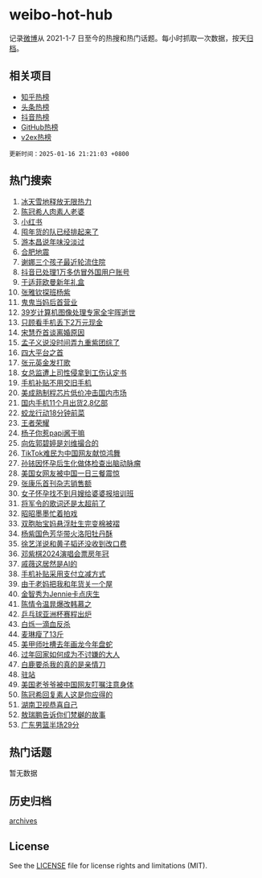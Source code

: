 # weibo-hot-hub

记录[微博](https://www.weibo.com)从 2021-1-7 日至今的热搜和热门话题。每小时抓取一次数据，按天[归档](archives)。

## 相关项目

- [知乎热榜](https://github.com/lonnyzhang423/zhihu-hot-hub)
- [头条热榜](https://github.com/lonnyzhang423/toutiao-hot-hub)
- [抖音热榜](https://github.com/lonnyzhang423/douyin-hot-hub)
- [GitHub热榜](https://github.com/lonnyzhang423/github-hot-hub)
- [v2ex热榜](https://github.com/lonnyzhang423/v2ex-hot-hub)


`更新时间：2025-01-16 21:21:03 +0800`

## 热门搜索

1. [冰天雪地释放无限热力](https://m.weibo.cn/search?containerid=100103type%3D1%26t%3D10%26q%3D%23%E5%86%B0%E5%A4%A9%E9%9B%AA%E5%9C%B0%E9%87%8A%E6%94%BE%E6%97%A0%E9%99%90%E7%83%AD%E5%8A%9B%23&stream_entry_id=51&isnewpage=1&extparam=seat%3D1%26stream_entry_id%3D51%26q%3D%2523%25E5%2586%25B0%25E5%25A4%25A9%25E9%259B%25AA%25E5%259C%25B0%25E9%2587%258A%25E6%2594%25BE%25E6%2597%25A0%25E9%2599%2590%25E7%2583%25AD%25E5%258A%259B%2523%26pos%3D0%26cate%3D10103%26dgr%3D0%26c_type%3D51%26filter_type%3Drealtimehot%26display_time%3D1737033661%26pre_seqid%3D173703366167891192935157)
1. [陈冠希人肉素人老婆](https://m.weibo.cn/search?containerid=100103type%3D1%26t%3D10%26q%3D%23%E9%99%88%E5%86%A0%E5%B8%8C%E4%BA%BA%E8%82%89%E7%B4%A0%E4%BA%BA%E8%80%81%E5%A9%86%23&stream_entry_id=31&isnewpage=1&extparam=seat%3D1%26stream_entry_id%3D31%26q%3D%2523%25E9%2599%2588%25E5%2586%25A0%25E5%25B8%258C%25E4%25BA%25BA%25E8%2582%2589%25E7%25B4%25A0%25E4%25BA%25BA%25E8%2580%2581%25E5%25A9%2586%2523%26dgr%3D0%26filter_type%3Drealtimehot%26realpos%3D1%26c_type%3D31%26pos%3D0%26cate%3D5001%26band_rank%3D1%26flag%3D1%26lcate%3D5001%26display_time%3D1737033661%26pre_seqid%3D173703366167891192935157)
1. [小红书](https://m.weibo.cn/search?containerid=100103type%3D1%26t%3D10%26q%3D%E5%B0%8F%E7%BA%A2%E4%B9%A6&stream_entry_id=31&isnewpage=1&extparam=seat%3D1%26stream_entry_id%3D31%26q%3D%25E5%25B0%258F%25E7%25BA%25A2%25E4%25B9%25A6%26dgr%3D0%26filter_type%3Drealtimehot%26realpos%3D2%26c_type%3D31%26pos%3D1%26cate%3D5001%26band_rank%3D2%26flag%3D1%26lcate%3D5001%26display_time%3D1737033661%26pre_seqid%3D173703366167891192935157)
1. [囤年货的队已经排起来了](https://m.weibo.cn/search?containerid=100103type%3D1%26t%3D10%26q%3D%23%E5%9B%A4%E5%B9%B4%E8%B4%A7%E7%9A%84%E9%98%9F%E5%B7%B2%E7%BB%8F%E6%8E%92%E8%B5%B7%E6%9D%A5%E4%BA%86%23&stream_entry_id=31&isnewpage=1&extparam=seat%3D1%26stream_entry_id%3D31%26q%3D%2523%25E5%259B%25A4%25E5%25B9%25B4%25E8%25B4%25A7%25E7%259A%2584%25E9%2598%259F%25E5%25B7%25B2%25E7%25BB%258F%25E6%258E%2592%25E8%25B5%25B7%25E6%259D%25A5%25E4%25BA%2586%2523%26dgr%3D0%26filter_type%3Drealtimehot%26realpos%3D3%26c_type%3D31%26pos%3D2%26cate%3D5001%26band_rank%3D3%26flag%3D0%26lcate%3D5001%26display_time%3D1737033661%26pre_seqid%3D173703366167891192935157)
1. [游本昌说年味没淡过](https://m.weibo.cn/search?containerid=100103type%3D1%26t%3D10%26q%3D%23%E6%B8%B8%E6%9C%AC%E6%98%8C%E8%AF%B4%E5%B9%B4%E5%91%B3%E6%B2%A1%E6%B7%A1%E8%BF%87%23&stream_entry_id=31&isnewpage=1&extparam=seat%3D1%26stream_entry_id%3D31%26q%3D%2523%25E6%25B8%25B8%25E6%259C%25AC%25E6%2598%258C%25E8%25AF%25B4%25E5%25B9%25B4%25E5%2591%25B3%25E6%25B2%25A1%25E6%25B7%25A1%25E8%25BF%2587%2523%26dgr%3D0%26adid%3D272759%26filter_type%3Drealtimehot%26c_type%3D31%26is_ad_pos%3D1%26pos%3D3%26cate%3D5001%26band_rank%3D4%26lcate%3D5001%26topic_ad%3D1%26display_time%3D1737033661%26pre_seqid%3D173703366167891192935157)
1. [合肥地震](https://m.weibo.cn/search?containerid=100103type%3D1%26t%3D10%26q%3D%E5%90%88%E8%82%A5%E5%9C%B0%E9%9C%87&stream_entry_id=31&isnewpage=1&extparam=seat%3D1%26stream_entry_id%3D31%26q%3D%25E5%2590%2588%25E8%2582%25A5%25E5%259C%25B0%25E9%259C%2587%26dgr%3D0%26filter_type%3Drealtimehot%26realpos%3D4%26c_type%3D31%26pos%3D4%26cate%3D5001%26band_rank%3D4%26flag%3D2%26lcate%3D5001%26display_time%3D1737033661%26pre_seqid%3D173703366167891192935157)
1. [谢娜三个孩子最近轮流住院](https://m.weibo.cn/search?containerid=100103type%3D1%26t%3D10%26q%3D%23%E8%B0%A2%E5%A8%9C%E4%B8%89%E4%B8%AA%E5%AD%A9%E5%AD%90%E6%9C%80%E8%BF%91%E8%BD%AE%E6%B5%81%E4%BD%8F%E9%99%A2%23&stream_entry_id=31&isnewpage=1&extparam=seat%3D1%26stream_entry_id%3D31%26q%3D%2523%25E8%25B0%25A2%25E5%25A8%259C%25E4%25B8%2589%25E4%25B8%25AA%25E5%25AD%25A9%25E5%25AD%2590%25E6%259C%2580%25E8%25BF%2591%25E8%25BD%25AE%25E6%25B5%2581%25E4%25BD%258F%25E9%2599%25A2%2523%26dgr%3D0%26filter_type%3Drealtimehot%26realpos%3D5%26c_type%3D31%26pos%3D5%26cate%3D5001%26band_rank%3D5%26flag%3D2%26lcate%3D5001%26display_time%3D1737033661%26pre_seqid%3D173703366167891192935157)
1. [抖音已处理1万多仿冒外国用户账号](https://m.weibo.cn/search?containerid=100103type%3D1%26t%3D10%26q%3D%23%E6%8A%96%E9%9F%B3%E5%B7%B2%E5%A4%84%E7%90%861%E4%B8%87%E5%A4%9A%E4%BB%BF%E5%86%92%E5%A4%96%E5%9B%BD%E7%94%A8%E6%88%B7%E8%B4%A6%E5%8F%B7%23&stream_entry_id=31&isnewpage=1&extparam=seat%3D1%26stream_entry_id%3D31%26q%3D%2523%25E6%258A%2596%25E9%259F%25B3%25E5%25B7%25B2%25E5%25A4%2584%25E7%2590%25861%25E4%25B8%2587%25E5%25A4%259A%25E4%25BB%25BF%25E5%2586%2592%25E5%25A4%2596%25E5%259B%25BD%25E7%2594%25A8%25E6%2588%25B7%25E8%25B4%25A6%25E5%258F%25B7%2523%26dgr%3D0%26filter_type%3Drealtimehot%26realpos%3D6%26c_type%3D31%26pos%3D6%26cate%3D5001%26band_rank%3D6%26flag%3D2%26lcate%3D5001%26display_time%3D1737033661%26pre_seqid%3D173703366167891192935157)
1. [于适菲欧曼新年礼盒](https://m.weibo.cn/search?containerid=100103type%3D1%26t%3D10%26q%3D%23%E4%BA%8E%E9%80%82%E8%8F%B2%E6%AC%A7%E6%9B%BC%E6%96%B0%E5%B9%B4%E7%A4%BC%E7%9B%92%23&stream_entry_id=31&isnewpage=1&extparam=seat%3D1%26stream_entry_id%3D31%26q%3D%2523%25E4%25BA%258E%25E9%2580%2582%25E8%258F%25B2%25E6%25AC%25A7%25E6%259B%25BC%25E6%2596%25B0%25E5%25B9%25B4%25E7%25A4%25BC%25E7%259B%2592%2523%26dgr%3D0%26adid%3D272817%26filter_type%3Drealtimehot%26c_type%3D31%26is_ad_pos%3D1%26pos%3D7%26cate%3D5001%26band_rank%3D7%26lcate%3D5001%26topic_ad%3D1%26display_time%3D1737033661%26pre_seqid%3D173703366167891192935157)
1. [张雅钦探班杨紫](https://m.weibo.cn/search?containerid=100103type%3D1%26t%3D10%26q%3D%23%E5%BC%A0%E9%9B%85%E9%92%A6%E6%8E%A2%E7%8F%AD%E6%9D%A8%E7%B4%AB%23&stream_entry_id=31&isnewpage=1&extparam=seat%3D1%26stream_entry_id%3D31%26q%3D%2523%25E5%25BC%25A0%25E9%259B%2585%25E9%2592%25A6%25E6%258E%25A2%25E7%258F%25AD%25E6%259D%25A8%25E7%25B4%25AB%2523%26dgr%3D0%26filter_type%3Drealtimehot%26realpos%3D7%26c_type%3D31%26pos%3D8%26cate%3D5001%26band_rank%3D7%26flag%3D1%26lcate%3D5001%26display_time%3D1737033661%26pre_seqid%3D173703366167891192935157)
1. [鬼鬼当妈后首营业](https://m.weibo.cn/search?containerid=100103type%3D1%26t%3D10%26q%3D%23%E9%AC%BC%E9%AC%BC%E5%BD%93%E5%A6%88%E5%90%8E%E9%A6%96%E8%90%A5%E4%B8%9A%23&stream_entry_id=31&isnewpage=1&extparam=seat%3D1%26stream_entry_id%3D31%26q%3D%2523%25E9%25AC%25BC%25E9%25AC%25BC%25E5%25BD%2593%25E5%25A6%2588%25E5%2590%258E%25E9%25A6%2596%25E8%2590%25A5%25E4%25B8%259A%2523%26dgr%3D0%26filter_type%3Drealtimehot%26realpos%3D8%26c_type%3D31%26pos%3D9%26cate%3D5001%26band_rank%3D8%26flag%3D1%26lcate%3D5001%26display_time%3D1737033661%26pre_seqid%3D173703366167891192935157)
1. [39岁计算机图像处理专家全宇晖逝世](https://m.weibo.cn/search?containerid=100103type%3D1%26t%3D10%26q%3D%2339%E5%B2%81%E8%AE%A1%E7%AE%97%E6%9C%BA%E5%9B%BE%E5%83%8F%E5%A4%84%E7%90%86%E4%B8%93%E5%AE%B6%E5%85%A8%E5%AE%87%E6%99%96%E9%80%9D%E4%B8%96%23&stream_entry_id=31&isnewpage=1&extparam=seat%3D1%26stream_entry_id%3D31%26q%3D%252339%25E5%25B2%2581%25E8%25AE%25A1%25E7%25AE%2597%25E6%259C%25BA%25E5%259B%25BE%25E5%2583%258F%25E5%25A4%2584%25E7%2590%2586%25E4%25B8%2593%25E5%25AE%25B6%25E5%2585%25A8%25E5%25AE%2587%25E6%2599%2596%25E9%2580%259D%25E4%25B8%2596%2523%26dgr%3D0%26filter_type%3Drealtimehot%26realpos%3D9%26c_type%3D31%26pos%3D10%26cate%3D5001%26band_rank%3D9%26flag%3D0%26lcate%3D5001%26display_time%3D1737033661%26pre_seqid%3D173703366167891192935157)
1. [只顾看手机丢下2万元现金](https://m.weibo.cn/search?containerid=100103type%3D1%26t%3D10%26q%3D%23%E5%8F%AA%E9%A1%BE%E7%9C%8B%E6%89%8B%E6%9C%BA%E4%B8%A2%E4%B8%8B2%E4%B8%87%E5%85%83%E7%8E%B0%E9%87%91%23&stream_entry_id=31&isnewpage=1&extparam=seat%3D1%26stream_entry_id%3D31%26q%3D%2523%25E5%258F%25AA%25E9%25A1%25BE%25E7%259C%258B%25E6%2589%258B%25E6%259C%25BA%25E4%25B8%25A2%25E4%25B8%258B2%25E4%25B8%2587%25E5%2585%2583%25E7%258E%25B0%25E9%2587%2591%2523%26dgr%3D0%26filter_type%3Drealtimehot%26realpos%3D10%26c_type%3D31%26pos%3D11%26cate%3D5001%26band_rank%3D10%26flag%3D1%26lcate%3D5001%26display_time%3D1737033661%26pre_seqid%3D173703366167891192935157)
1. [宋慧乔首谈离婚原因](https://m.weibo.cn/search?containerid=100103type%3D1%26t%3D10%26q%3D%23%E5%AE%8B%E6%85%A7%E4%B9%94%E9%A6%96%E8%B0%88%E7%A6%BB%E5%A9%9A%E5%8E%9F%E5%9B%A0%23&stream_entry_id=31&isnewpage=1&extparam=seat%3D1%26stream_entry_id%3D31%26q%3D%2523%25E5%25AE%258B%25E6%2585%25A7%25E4%25B9%2594%25E9%25A6%2596%25E8%25B0%2588%25E7%25A6%25BB%25E5%25A9%259A%25E5%258E%259F%25E5%259B%25A0%2523%26dgr%3D0%26filter_type%3Drealtimehot%26realpos%3D11%26c_type%3D31%26pos%3D12%26cate%3D5001%26band_rank%3D11%26flag%3D1%26lcate%3D5001%26display_time%3D1737033661%26pre_seqid%3D173703366167891192935157)
1. [孟子义说没时间弄九重紫团综了](https://m.weibo.cn/search?containerid=100103type%3D1%26t%3D10%26q%3D%23%E5%AD%9F%E5%AD%90%E4%B9%89%E8%AF%B4%E6%B2%A1%E6%97%B6%E9%97%B4%E5%BC%84%E4%B9%9D%E9%87%8D%E7%B4%AB%E5%9B%A2%E7%BB%BC%E4%BA%86%23&stream_entry_id=31&isnewpage=1&extparam=seat%3D1%26stream_entry_id%3D31%26q%3D%2523%25E5%25AD%259F%25E5%25AD%2590%25E4%25B9%2589%25E8%25AF%25B4%25E6%25B2%25A1%25E6%2597%25B6%25E9%2597%25B4%25E5%25BC%2584%25E4%25B9%259D%25E9%2587%258D%25E7%25B4%25AB%25E5%259B%25A2%25E7%25BB%25BC%25E4%25BA%2586%2523%26dgr%3D0%26filter_type%3Drealtimehot%26realpos%3D12%26c_type%3D31%26pos%3D13%26cate%3D5001%26band_rank%3D12%26flag%3D2%26lcate%3D5001%26display_time%3D1737033661%26pre_seqid%3D173703366167891192935157)
1. [四大平台之首](https://m.weibo.cn/search?containerid=100103type%3D1%26t%3D10%26q%3D%23%E5%9B%9B%E5%A4%A7%E5%B9%B3%E5%8F%B0%E4%B9%8B%E9%A6%96%23&stream_entry_id=31&isnewpage=1&extparam=seat%3D1%26stream_entry_id%3D31%26q%3D%2523%25E5%259B%259B%25E5%25A4%25A7%25E5%25B9%25B3%25E5%258F%25B0%25E4%25B9%258B%25E9%25A6%2596%2523%26dgr%3D0%26filter_type%3Drealtimehot%26realpos%3D13%26c_type%3D31%26pos%3D14%26cate%3D5001%26band_rank%3D13%26flag%3D1%26lcate%3D5001%26display_time%3D1737033661%26pre_seqid%3D173703366167891192935157)
1. [张元英金发打歌](https://m.weibo.cn/search?containerid=100103type%3D1%26t%3D10%26q%3D%23%E5%BC%A0%E5%85%83%E8%8B%B1%E9%87%91%E5%8F%91%E6%89%93%E6%AD%8C%23&stream_entry_id=31&isnewpage=1&extparam=seat%3D1%26stream_entry_id%3D31%26q%3D%2523%25E5%25BC%25A0%25E5%2585%2583%25E8%258B%25B1%25E9%2587%2591%25E5%258F%2591%25E6%2589%2593%25E6%25AD%258C%2523%26dgr%3D0%26filter_type%3Drealtimehot%26realpos%3D14%26c_type%3D31%26pos%3D15%26cate%3D5001%26band_rank%3D14%26flag%3D0%26lcate%3D5001%26display_time%3D1737033661%26pre_seqid%3D173703366167891192935157)
1. [女总监遭上司性侵拿到工伤认定书](https://m.weibo.cn/search?containerid=100103type%3D1%26t%3D10%26q%3D%23%E5%A5%B3%E6%80%BB%E7%9B%91%E9%81%AD%E4%B8%8A%E5%8F%B8%E6%80%A7%E4%BE%B5%E6%8B%BF%E5%88%B0%E5%B7%A5%E4%BC%A4%E8%AE%A4%E5%AE%9A%E4%B9%A6%23&stream_entry_id=31&isnewpage=1&extparam=seat%3D1%26stream_entry_id%3D31%26q%3D%2523%25E5%25A5%25B3%25E6%2580%25BB%25E7%259B%2591%25E9%2581%25AD%25E4%25B8%258A%25E5%258F%25B8%25E6%2580%25A7%25E4%25BE%25B5%25E6%258B%25BF%25E5%2588%25B0%25E5%25B7%25A5%25E4%25BC%25A4%25E8%25AE%25A4%25E5%25AE%259A%25E4%25B9%25A6%2523%26dgr%3D0%26filter_type%3Drealtimehot%26realpos%3D15%26c_type%3D31%26pos%3D16%26cate%3D5001%26band_rank%3D15%26flag%3D0%26lcate%3D5001%26display_time%3D1737033661%26pre_seqid%3D173703366167891192935157)
1. [手机补贴不用交旧手机](https://m.weibo.cn/search?containerid=100103type%3D1%26t%3D10%26q%3D%23%E6%89%8B%E6%9C%BA%E8%A1%A5%E8%B4%B4%E4%B8%8D%E7%94%A8%E4%BA%A4%E6%97%A7%E6%89%8B%E6%9C%BA%23&stream_entry_id=31&isnewpage=1&extparam=seat%3D1%26stream_entry_id%3D31%26q%3D%2523%25E6%2589%258B%25E6%259C%25BA%25E8%25A1%25A5%25E8%25B4%25B4%25E4%25B8%258D%25E7%2594%25A8%25E4%25BA%25A4%25E6%2597%25A7%25E6%2589%258B%25E6%259C%25BA%2523%26dgr%3D0%26filter_type%3Drealtimehot%26realpos%3D16%26c_type%3D31%26pos%3D17%26cate%3D5001%26band_rank%3D16%26flag%3D0%26lcate%3D5001%26display_time%3D1737033661%26pre_seqid%3D173703366167891192935157)
1. [美成熟制程芯片低价冲击国内市场](https://m.weibo.cn/search?containerid=100103type%3D1%26t%3D10%26q%3D%23%E7%BE%8E%E6%88%90%E7%86%9F%E5%88%B6%E7%A8%8B%E8%8A%AF%E7%89%87%E4%BD%8E%E4%BB%B7%E5%86%B2%E5%87%BB%E5%9B%BD%E5%86%85%E5%B8%82%E5%9C%BA%23&stream_entry_id=31&isnewpage=1&extparam=seat%3D1%26stream_entry_id%3D31%26q%3D%2523%25E7%25BE%258E%25E6%2588%2590%25E7%2586%259F%25E5%2588%25B6%25E7%25A8%258B%25E8%258A%25AF%25E7%2589%2587%25E4%25BD%258E%25E4%25BB%25B7%25E5%2586%25B2%25E5%2587%25BB%25E5%259B%25BD%25E5%2586%2585%25E5%25B8%2582%25E5%259C%25BA%2523%26dgr%3D0%26filter_type%3Drealtimehot%26realpos%3D17%26c_type%3D31%26pos%3D18%26cate%3D5001%26band_rank%3D17%26flag%3D0%26lcate%3D5001%26display_time%3D1737033661%26pre_seqid%3D173703366167891192935157)
1. [国内手机11个月出货2.8亿部](https://m.weibo.cn/search?containerid=100103type%3D1%26t%3D10%26q%3D%23%E5%9B%BD%E5%86%85%E6%89%8B%E6%9C%BA11%E4%B8%AA%E6%9C%88%E5%87%BA%E8%B4%A72.8%E4%BA%BF%E9%83%A8%23&stream_entry_id=31&isnewpage=1&extparam=seat%3D1%26stream_entry_id%3D31%26q%3D%2523%25E5%259B%25BD%25E5%2586%2585%25E6%2589%258B%25E6%259C%25BA11%25E4%25B8%25AA%25E6%259C%2588%25E5%2587%25BA%25E8%25B4%25A72.8%25E4%25BA%25BF%25E9%2583%25A8%2523%26dgr%3D0%26filter_type%3Drealtimehot%26realpos%3D18%26c_type%3D31%26pos%3D19%26cate%3D5001%26band_rank%3D18%26flag%3D0%26lcate%3D5001%26display_time%3D1737033661%26pre_seqid%3D173703366167891192935157)
1. [蛟龙行动18分钟前菜](https://m.weibo.cn/search?containerid=100103type%3D1%26t%3D10%26q%3D%E8%9B%9F%E9%BE%99%E8%A1%8C%E5%8A%A818%E5%88%86%E9%92%9F%E5%89%8D%E8%8F%9C&stream_entry_id=31&isnewpage=1&extparam=seat%3D1%26stream_entry_id%3D31%26q%3D%25E8%259B%259F%25E9%25BE%2599%25E8%25A1%258C%25E5%258A%25A818%25E5%2588%2586%25E9%2592%259F%25E5%2589%258D%25E8%258F%259C%26dgr%3D0%26filter_type%3Drealtimehot%26realpos%3D19%26c_type%3D31%26pos%3D20%26cate%3D5001%26band_rank%3D19%26flag%3D1%26lcate%3D5001%26display_time%3D1737033661%26pre_seqid%3D173703366167891192935157)
1. [王者荣耀](https://m.weibo.cn/search?containerid=100103type%3D1%26t%3D10%26q%3D%E7%8E%8B%E8%80%85%E8%8D%A3%E8%80%80&stream_entry_id=31&isnewpage=1&extparam=seat%3D1%26stream_entry_id%3D31%26q%3D%25E7%258E%258B%25E8%2580%2585%25E8%258D%25A3%25E8%2580%2580%26dgr%3D0%26filter_type%3Drealtimehot%26realpos%3D20%26c_type%3D31%26pos%3D21%26cate%3D5001%26band_rank%3D20%26flag%3D0%26lcate%3D5001%26display_time%3D1737033661%26pre_seqid%3D173703366167891192935157)
1. [杨子你惹papi酱干嘛](https://m.weibo.cn/search?containerid=100103type%3D1%26t%3D10%26q%3D%23%E6%9D%A8%E5%AD%90%E4%BD%A0%E6%83%B9papi%E9%85%B1%E5%B9%B2%E5%98%9B%23&stream_entry_id=31&isnewpage=1&extparam=seat%3D1%26stream_entry_id%3D31%26q%3D%2523%25E6%259D%25A8%25E5%25AD%2590%25E4%25BD%25A0%25E6%2583%25B9papi%25E9%2585%25B1%25E5%25B9%25B2%25E5%2598%259B%2523%26dgr%3D0%26filter_type%3Drealtimehot%26realpos%3D21%26c_type%3D31%26pos%3D22%26cate%3D5001%26band_rank%3D21%26flag%3D2%26lcate%3D5001%26display_time%3D1737033661%26pre_seqid%3D173703366167891192935157)
1. [向佐郭碧婷是刘维撮合的](https://m.weibo.cn/search?containerid=100103type%3D1%26t%3D10%26q%3D%E5%90%91%E4%BD%90%E9%83%AD%E7%A2%A7%E5%A9%B7%E6%98%AF%E5%88%98%E7%BB%B4%E6%92%AE%E5%90%88%E7%9A%84&stream_entry_id=31&isnewpage=1&extparam=seat%3D1%26stream_entry_id%3D31%26q%3D%25E5%2590%2591%25E4%25BD%2590%25E9%2583%25AD%25E7%25A2%25A7%25E5%25A9%25B7%25E6%2598%25AF%25E5%2588%2598%25E7%25BB%25B4%25E6%2592%25AE%25E5%2590%2588%25E7%259A%2584%26dgr%3D0%26filter_type%3Drealtimehot%26realpos%3D22%26c_type%3D31%26pos%3D23%26cate%3D5001%26band_rank%3D22%26flag%3D1%26lcate%3D5001%26display_time%3D1737033661%26pre_seqid%3D173703366167891192935157)
1. [TikTok难民为中国网友献惊鸿舞](https://m.weibo.cn/search?containerid=100103type%3D1%26t%3D10%26q%3D%23TikTok%E9%9A%BE%E6%B0%91%E4%B8%BA%E4%B8%AD%E5%9B%BD%E7%BD%91%E5%8F%8B%E7%8C%AE%E6%83%8A%E9%B8%BF%E8%88%9E%23&stream_entry_id=31&isnewpage=1&extparam=seat%3D1%26stream_entry_id%3D31%26q%3D%2523TikTok%25E9%259A%25BE%25E6%25B0%2591%25E4%25B8%25BA%25E4%25B8%25AD%25E5%259B%25BD%25E7%25BD%2591%25E5%258F%258B%25E7%258C%25AE%25E6%2583%258A%25E9%25B8%25BF%25E8%2588%259E%2523%26dgr%3D0%26filter_type%3Drealtimehot%26realpos%3D23%26c_type%3D31%26pos%3D24%26cate%3D5001%26band_rank%3D23%26flag%3D1%26lcate%3D5001%26display_time%3D1737033661%26pre_seqid%3D173703366167891192935157)
1. [孙铱因怀孕后生化做体检查出脑动脉瘤](https://m.weibo.cn/search?containerid=100103type%3D1%26t%3D10%26q%3D%23%E5%AD%99%E9%93%B1%E5%9B%A0%E6%80%80%E5%AD%95%E5%90%8E%E7%94%9F%E5%8C%96%E5%81%9A%E4%BD%93%E6%A3%80%E6%9F%A5%E5%87%BA%E8%84%91%E5%8A%A8%E8%84%89%E7%98%A4%23&stream_entry_id=31&isnewpage=1&extparam=seat%3D1%26stream_entry_id%3D31%26q%3D%2523%25E5%25AD%2599%25E9%2593%25B1%25E5%259B%25A0%25E6%2580%2580%25E5%25AD%2595%25E5%2590%258E%25E7%2594%259F%25E5%258C%2596%25E5%2581%259A%25E4%25BD%2593%25E6%25A3%2580%25E6%259F%25A5%25E5%2587%25BA%25E8%2584%2591%25E5%258A%25A8%25E8%2584%2589%25E7%2598%25A4%2523%26dgr%3D0%26filter_type%3Drealtimehot%26realpos%3D24%26c_type%3D31%26pos%3D25%26cate%3D5001%26band_rank%3D24%26flag%3D0%26lcate%3D5001%26display_time%3D1737033661%26pre_seqid%3D173703366167891192935157)
1. [美国女网友被中国一日三餐震惊](https://m.weibo.cn/search?containerid=100103type%3D1%26t%3D10%26q%3D%23%E7%BE%8E%E5%9B%BD%E5%A5%B3%E7%BD%91%E5%8F%8B%E8%A2%AB%E4%B8%AD%E5%9B%BD%E4%B8%80%E6%97%A5%E4%B8%89%E9%A4%90%E9%9C%87%E6%83%8A%23&stream_entry_id=31&isnewpage=1&extparam=seat%3D1%26stream_entry_id%3D31%26q%3D%2523%25E7%25BE%258E%25E5%259B%25BD%25E5%25A5%25B3%25E7%25BD%2591%25E5%258F%258B%25E8%25A2%25AB%25E4%25B8%25AD%25E5%259B%25BD%25E4%25B8%2580%25E6%2597%25A5%25E4%25B8%2589%25E9%25A4%2590%25E9%259C%2587%25E6%2583%258A%2523%26dgr%3D0%26filter_type%3Drealtimehot%26realpos%3D25%26c_type%3D31%26pos%3D26%26cate%3D5001%26band_rank%3D25%26flag%3D0%26lcate%3D5001%26display_time%3D1737033661%26pre_seqid%3D173703366167891192935157)
1. [张康乐首刊杂志销售额](https://m.weibo.cn/search?containerid=100103type%3D1%26t%3D10%26q%3D%23%E5%BC%A0%E5%BA%B7%E4%B9%90%E9%A6%96%E5%88%8A%E6%9D%82%E5%BF%97%E9%94%80%E5%94%AE%E9%A2%9D%23&stream_entry_id=31&isnewpage=1&extparam=seat%3D1%26stream_entry_id%3D31%26q%3D%2523%25E5%25BC%25A0%25E5%25BA%25B7%25E4%25B9%2590%25E9%25A6%2596%25E5%2588%258A%25E6%259D%2582%25E5%25BF%2597%25E9%2594%2580%25E5%2594%25AE%25E9%25A2%259D%2523%26dgr%3D0%26filter_type%3Drealtimehot%26realpos%3D26%26c_type%3D31%26pos%3D27%26cate%3D5001%26band_rank%3D26%26flag%3D1%26lcate%3D5001%26display_time%3D1737033661%26pre_seqid%3D173703366167891192935157)
1. [女子怀孕找不到月嫂给婆婆报培训班](https://m.weibo.cn/search?containerid=100103type%3D1%26t%3D10%26q%3D%23%E5%A5%B3%E5%AD%90%E6%80%80%E5%AD%95%E6%89%BE%E4%B8%8D%E5%88%B0%E6%9C%88%E5%AB%82%E7%BB%99%E5%A9%86%E5%A9%86%E6%8A%A5%E5%9F%B9%E8%AE%AD%E7%8F%AD%23&stream_entry_id=31&isnewpage=1&extparam=seat%3D1%26stream_entry_id%3D31%26q%3D%2523%25E5%25A5%25B3%25E5%25AD%2590%25E6%2580%2580%25E5%25AD%2595%25E6%2589%25BE%25E4%25B8%258D%25E5%2588%25B0%25E6%259C%2588%25E5%25AB%2582%25E7%25BB%2599%25E5%25A9%2586%25E5%25A9%2586%25E6%258A%25A5%25E5%259F%25B9%25E8%25AE%25AD%25E7%258F%25AD%2523%26dgr%3D0%26filter_type%3Drealtimehot%26realpos%3D27%26c_type%3D31%26pos%3D28%26cate%3D5001%26band_rank%3D27%26flag%3D1%26lcate%3D5001%26display_time%3D1737033661%26pre_seqid%3D173703366167891192935157)
1. [将军令的歌词还是太超前了](https://m.weibo.cn/search?containerid=100103type%3D1%26t%3D10%26q%3D%E5%B0%86%E5%86%9B%E4%BB%A4%E7%9A%84%E6%AD%8C%E8%AF%8D%E8%BF%98%E6%98%AF%E5%A4%AA%E8%B6%85%E5%89%8D%E4%BA%86&stream_entry_id=31&isnewpage=1&extparam=seat%3D1%26stream_entry_id%3D31%26q%3D%25E5%25B0%2586%25E5%2586%259B%25E4%25BB%25A4%25E7%259A%2584%25E6%25AD%258C%25E8%25AF%258D%25E8%25BF%2598%25E6%2598%25AF%25E5%25A4%25AA%25E8%25B6%2585%25E5%2589%258D%25E4%25BA%2586%26dgr%3D0%26filter_type%3Drealtimehot%26realpos%3D28%26c_type%3D31%26pos%3D29%26cate%3D5001%26band_rank%3D28%26flag%3D1%26lcate%3D5001%26display_time%3D1737033661%26pre_seqid%3D173703366167891192935157)
1. [昭昭墨墨忙着拍戏](https://m.weibo.cn/search?containerid=100103type%3D1%26t%3D10%26q%3D%23%E6%98%AD%E6%98%AD%E5%A2%A8%E5%A2%A8%E5%BF%99%E7%9D%80%E6%8B%8D%E6%88%8F%23&stream_entry_id=31&isnewpage=1&extparam=seat%3D1%26stream_entry_id%3D31%26q%3D%2523%25E6%2598%25AD%25E6%2598%25AD%25E5%25A2%25A8%25E5%25A2%25A8%25E5%25BF%2599%25E7%259D%2580%25E6%258B%258D%25E6%2588%258F%2523%26dgr%3D0%26filter_type%3Drealtimehot%26realpos%3D29%26c_type%3D31%26pos%3D30%26cate%3D5001%26band_rank%3D29%26flag%3D1%26lcate%3D5001%26display_time%3D1737033661%26pre_seqid%3D173703366167891192935157)
1. [双胞胎宝妈悬浮肚生完变棉被褶](https://m.weibo.cn/search?containerid=100103type%3D1%26t%3D10%26q%3D%23%E5%8F%8C%E8%83%9E%E8%83%8E%E5%AE%9D%E5%A6%88%E6%82%AC%E6%B5%AE%E8%82%9A%E7%94%9F%E5%AE%8C%E5%8F%98%E6%A3%89%E8%A2%AB%E8%A4%B6%23&stream_entry_id=31&isnewpage=1&extparam=seat%3D1%26stream_entry_id%3D31%26q%3D%2523%25E5%258F%258C%25E8%2583%259E%25E8%2583%258E%25E5%25AE%259D%25E5%25A6%2588%25E6%2582%25AC%25E6%25B5%25AE%25E8%2582%259A%25E7%2594%259F%25E5%25AE%258C%25E5%258F%2598%25E6%25A3%2589%25E8%25A2%25AB%25E8%25A4%25B6%2523%26dgr%3D0%26filter_type%3Drealtimehot%26realpos%3D30%26c_type%3D31%26pos%3D31%26cate%3D5001%26band_rank%3D30%26flag%3D0%26lcate%3D5001%26display_time%3D1737033661%26pre_seqid%3D173703366167891192935157)
1. [杨紫国色芳华带火洛阳牡丹酥](https://m.weibo.cn/search?containerid=100103type%3D1%26t%3D10%26q%3D%23%E6%9D%A8%E7%B4%AB%E5%9B%BD%E8%89%B2%E8%8A%B3%E5%8D%8E%E5%B8%A6%E7%81%AB%E6%B4%9B%E9%98%B3%E7%89%A1%E4%B8%B9%E9%85%A5%23&stream_entry_id=31&isnewpage=1&extparam=seat%3D1%26stream_entry_id%3D31%26q%3D%2523%25E6%259D%25A8%25E7%25B4%25AB%25E5%259B%25BD%25E8%2589%25B2%25E8%258A%25B3%25E5%258D%258E%25E5%25B8%25A6%25E7%2581%25AB%25E6%25B4%259B%25E9%2598%25B3%25E7%2589%25A1%25E4%25B8%25B9%25E9%2585%25A5%2523%26dgr%3D0%26filter_type%3Drealtimehot%26realpos%3D31%26c_type%3D31%26pos%3D32%26cate%3D5001%26band_rank%3D31%26flag%3D0%26lcate%3D5001%26display_time%3D1737033661%26pre_seqid%3D173703366167891192935157)
1. [徐艺洋说和黄子韬还没收到改口费](https://m.weibo.cn/search?containerid=100103type%3D1%26t%3D10%26q%3D%23%E5%BE%90%E8%89%BA%E6%B4%8B%E8%AF%B4%E5%92%8C%E9%BB%84%E5%AD%90%E9%9F%AC%E8%BF%98%E6%B2%A1%E6%94%B6%E5%88%B0%E6%94%B9%E5%8F%A3%E8%B4%B9%23&stream_entry_id=31&isnewpage=1&extparam=seat%3D1%26stream_entry_id%3D31%26q%3D%2523%25E5%25BE%2590%25E8%2589%25BA%25E6%25B4%258B%25E8%25AF%25B4%25E5%2592%258C%25E9%25BB%2584%25E5%25AD%2590%25E9%259F%25AC%25E8%25BF%2598%25E6%25B2%25A1%25E6%2594%25B6%25E5%2588%25B0%25E6%2594%25B9%25E5%258F%25A3%25E8%25B4%25B9%2523%26dgr%3D0%26filter_type%3Drealtimehot%26realpos%3D32%26c_type%3D31%26pos%3D33%26cate%3D5001%26band_rank%3D32%26flag%3D0%26lcate%3D5001%26display_time%3D1737033661%26pre_seqid%3D173703366167891192935157)
1. [邓紫棋2024演唱会票房年冠](https://m.weibo.cn/search?containerid=100103type%3D1%26t%3D10%26q%3D%23%E9%82%93%E7%B4%AB%E6%A3%8B2024%E6%BC%94%E5%94%B1%E4%BC%9A%E7%A5%A8%E6%88%BF%E5%B9%B4%E5%86%A0%23&stream_entry_id=31&isnewpage=1&extparam=seat%3D1%26stream_entry_id%3D31%26q%3D%2523%25E9%2582%2593%25E7%25B4%25AB%25E6%25A3%258B2024%25E6%25BC%2594%25E5%2594%25B1%25E4%25BC%259A%25E7%25A5%25A8%25E6%2588%25BF%25E5%25B9%25B4%25E5%2586%25A0%2523%26dgr%3D0%26filter_type%3Drealtimehot%26realpos%3D33%26c_type%3D31%26pos%3D34%26cate%3D5001%26band_rank%3D33%26flag%3D1%26lcate%3D5001%26display_time%3D1737033661%26pre_seqid%3D173703366167891192935157)
1. [戚薇这居然是AI的](https://m.weibo.cn/search?containerid=100103type%3D1%26t%3D10%26q%3D%23%E6%88%9A%E8%96%87%E8%BF%99%E5%B1%85%E7%84%B6%E6%98%AFAI%E7%9A%84%23&stream_entry_id=31&isnewpage=1&extparam=seat%3D1%26stream_entry_id%3D31%26q%3D%2523%25E6%2588%259A%25E8%2596%2587%25E8%25BF%2599%25E5%25B1%2585%25E7%2584%25B6%25E6%2598%25AFAI%25E7%259A%2584%2523%26dgr%3D0%26filter_type%3Drealtimehot%26realpos%3D34%26c_type%3D31%26pos%3D35%26cate%3D5001%26band_rank%3D34%26flag%3D1%26lcate%3D5001%26display_time%3D1737033661%26pre_seqid%3D173703366167891192935157)
1. [手机补贴采用支付立减方式](https://m.weibo.cn/search?containerid=100103type%3D1%26t%3D10%26q%3D%23%E6%89%8B%E6%9C%BA%E8%A1%A5%E8%B4%B4%E9%87%87%E7%94%A8%E6%94%AF%E4%BB%98%E7%AB%8B%E5%87%8F%E6%96%B9%E5%BC%8F%23&stream_entry_id=31&isnewpage=1&extparam=seat%3D1%26stream_entry_id%3D31%26q%3D%2523%25E6%2589%258B%25E6%259C%25BA%25E8%25A1%25A5%25E8%25B4%25B4%25E9%2587%2587%25E7%2594%25A8%25E6%2594%25AF%25E4%25BB%2598%25E7%25AB%258B%25E5%2587%258F%25E6%2596%25B9%25E5%25BC%258F%2523%26dgr%3D0%26filter_type%3Drealtimehot%26realpos%3D35%26c_type%3D31%26pos%3D36%26cate%3D5001%26band_rank%3D35%26flag%3D0%26lcate%3D5001%26display_time%3D1737033661%26pre_seqid%3D173703366167891192935157)
1. [由于老妈把我和年货关一个屋](https://m.weibo.cn/search?containerid=100103type%3D1%26t%3D10%26q%3D%23%E7%94%B1%E4%BA%8E%E8%80%81%E5%A6%88%E6%8A%8A%E6%88%91%E5%92%8C%E5%B9%B4%E8%B4%A7%E5%85%B3%E4%B8%80%E4%B8%AA%E5%B1%8B%23&stream_entry_id=31&isnewpage=1&extparam=seat%3D1%26stream_entry_id%3D31%26q%3D%2523%25E7%2594%25B1%25E4%25BA%258E%25E8%2580%2581%25E5%25A6%2588%25E6%258A%258A%25E6%2588%2591%25E5%2592%258C%25E5%25B9%25B4%25E8%25B4%25A7%25E5%2585%25B3%25E4%25B8%2580%25E4%25B8%25AA%25E5%25B1%258B%2523%26dgr%3D0%26filter_type%3Drealtimehot%26realpos%3D36%26c_type%3D31%26pos%3D37%26cate%3D5001%26band_rank%3D36%26flag%3D1%26lcate%3D5001%26display_time%3D1737033661%26pre_seqid%3D173703366167891192935157)
1. [金智秀为Jennie卡点庆生](https://m.weibo.cn/search?containerid=100103type%3D1%26t%3D10%26q%3D%23%E9%87%91%E6%99%BA%E7%A7%80%E4%B8%BAJennie%E5%8D%A1%E7%82%B9%E5%BA%86%E7%94%9F%23&stream_entry_id=31&isnewpage=1&extparam=seat%3D1%26stream_entry_id%3D31%26q%3D%2523%25E9%2587%2591%25E6%2599%25BA%25E7%25A7%2580%25E4%25B8%25BAJennie%25E5%258D%25A1%25E7%2582%25B9%25E5%25BA%2586%25E7%2594%259F%2523%26dgr%3D0%26filter_type%3Drealtimehot%26realpos%3D37%26c_type%3D31%26pos%3D38%26cate%3D5001%26band_rank%3D37%26flag%3D1%26lcate%3D5001%26display_time%3D1737033661%26pre_seqid%3D173703366167891192935157)
1. [陈情令温晁爆改韩慕之](https://m.weibo.cn/search?containerid=100103type%3D1%26t%3D10%26q%3D%E9%99%88%E6%83%85%E4%BB%A4%E6%B8%A9%E6%99%81%E7%88%86%E6%94%B9%E9%9F%A9%E6%85%95%E4%B9%8B&stream_entry_id=31&isnewpage=1&extparam=seat%3D1%26stream_entry_id%3D31%26q%3D%25E9%2599%2588%25E6%2583%2585%25E4%25BB%25A4%25E6%25B8%25A9%25E6%2599%2581%25E7%2588%2586%25E6%2594%25B9%25E9%259F%25A9%25E6%2585%2595%25E4%25B9%258B%26dgr%3D0%26filter_type%3Drealtimehot%26realpos%3D38%26c_type%3D31%26pos%3D39%26cate%3D5001%26band_rank%3D38%26flag%3D0%26lcate%3D5001%26display_time%3D1737033661%26pre_seqid%3D173703366167891192935157)
1. [乒乓球亚洲杯赛程出炉](https://m.weibo.cn/search?containerid=100103type%3D1%26t%3D10%26q%3D%23%E4%B9%92%E4%B9%93%E7%90%83%E4%BA%9A%E6%B4%B2%E6%9D%AF%E8%B5%9B%E7%A8%8B%E5%87%BA%E7%82%89%23&stream_entry_id=31&isnewpage=1&extparam=seat%3D1%26stream_entry_id%3D31%26q%3D%2523%25E4%25B9%2592%25E4%25B9%2593%25E7%2590%2583%25E4%25BA%259A%25E6%25B4%25B2%25E6%259D%25AF%25E8%25B5%259B%25E7%25A8%258B%25E5%2587%25BA%25E7%2582%2589%2523%26dgr%3D0%26filter_type%3Drealtimehot%26realpos%3D39%26c_type%3D31%26pos%3D40%26cate%3D5001%26band_rank%3D39%26flag%3D1%26lcate%3D5001%26display_time%3D1737033661%26pre_seqid%3D173703366167891192935157)
1. [白烁一滴血反杀](https://m.weibo.cn/search?containerid=100103type%3D1%26t%3D10%26q%3D%E7%99%BD%E7%83%81%E4%B8%80%E6%BB%B4%E8%A1%80%E5%8F%8D%E6%9D%80&stream_entry_id=31&isnewpage=1&extparam=seat%3D1%26stream_entry_id%3D31%26q%3D%25E7%2599%25BD%25E7%2583%2581%25E4%25B8%2580%25E6%25BB%25B4%25E8%25A1%2580%25E5%258F%258D%25E6%259D%2580%26dgr%3D0%26filter_type%3Drealtimehot%26realpos%3D40%26c_type%3D31%26pos%3D41%26cate%3D5001%26band_rank%3D40%26flag%3D1%26lcate%3D5001%26display_time%3D1737033661%26pre_seqid%3D173703366167891192935157)
1. [麦琳瘦了13斤](https://m.weibo.cn/search?containerid=100103type%3D1%26t%3D10%26q%3D%23%E9%BA%A6%E7%90%B3%E7%98%A6%E4%BA%8613%E6%96%A4%23&stream_entry_id=31&isnewpage=1&extparam=seat%3D1%26stream_entry_id%3D31%26q%3D%2523%25E9%25BA%25A6%25E7%2590%25B3%25E7%2598%25A6%25E4%25BA%258613%25E6%2596%25A4%2523%26dgr%3D0%26filter_type%3Drealtimehot%26realpos%3D41%26c_type%3D31%26pos%3D42%26cate%3D5001%26band_rank%3D41%26flag%3D0%26lcate%3D5001%26display_time%3D1737033661%26pre_seqid%3D173703366167891192935157)
1. [美甲师吐槽去年画龙今年盘蛇](https://m.weibo.cn/search?containerid=100103type%3D1%26t%3D10%26q%3D%23%E7%BE%8E%E7%94%B2%E5%B8%88%E5%90%90%E6%A7%BD%E5%8E%BB%E5%B9%B4%E7%94%BB%E9%BE%99%E4%BB%8A%E5%B9%B4%E7%9B%98%E8%9B%87%23&stream_entry_id=31&isnewpage=1&extparam=seat%3D1%26stream_entry_id%3D31%26q%3D%2523%25E7%25BE%258E%25E7%2594%25B2%25E5%25B8%2588%25E5%2590%2590%25E6%25A7%25BD%25E5%258E%25BB%25E5%25B9%25B4%25E7%2594%25BB%25E9%25BE%2599%25E4%25BB%258A%25E5%25B9%25B4%25E7%259B%2598%25E8%259B%2587%2523%26dgr%3D0%26filter_type%3Drealtimehot%26realpos%3D42%26c_type%3D31%26pos%3D43%26cate%3D5001%26band_rank%3D42%26flag%3D1%26lcate%3D5001%26display_time%3D1737033661%26pre_seqid%3D173703366167891192935157)
1. [过年回家如何成为不讨嫌的大人](https://m.weibo.cn/search?containerid=100103type%3D1%26t%3D10%26q%3D%23%E8%BF%87%E5%B9%B4%E5%9B%9E%E5%AE%B6%E5%A6%82%E4%BD%95%E6%88%90%E4%B8%BA%E4%B8%8D%E8%AE%A8%E5%AB%8C%E7%9A%84%E5%A4%A7%E4%BA%BA%23&stream_entry_id=31&isnewpage=1&extparam=seat%3D1%26stream_entry_id%3D31%26q%3D%2523%25E8%25BF%2587%25E5%25B9%25B4%25E5%259B%259E%25E5%25AE%25B6%25E5%25A6%2582%25E4%25BD%2595%25E6%2588%2590%25E4%25B8%25BA%25E4%25B8%258D%25E8%25AE%25A8%25E5%25AB%258C%25E7%259A%2584%25E5%25A4%25A7%25E4%25BA%25BA%2523%26dgr%3D0%26filter_type%3Drealtimehot%26realpos%3D43%26c_type%3D31%26pos%3D44%26cate%3D5001%26band_rank%3D43%26flag%3D1%26lcate%3D5001%26display_time%3D1737033661%26pre_seqid%3D173703366167891192935157)
1. [白鹿要杀我的真的是亲情刀](https://m.weibo.cn/search?containerid=100103type%3D1%26t%3D10%26q%3D%23%E7%99%BD%E9%B9%BF%E8%A6%81%E6%9D%80%E6%88%91%E7%9A%84%E7%9C%9F%E7%9A%84%E6%98%AF%E4%BA%B2%E6%83%85%E5%88%80%23&stream_entry_id=31&isnewpage=1&extparam=seat%3D1%26stream_entry_id%3D31%26q%3D%2523%25E7%2599%25BD%25E9%25B9%25BF%25E8%25A6%2581%25E6%259D%2580%25E6%2588%2591%25E7%259A%2584%25E7%259C%259F%25E7%259A%2584%25E6%2598%25AF%25E4%25BA%25B2%25E6%2583%2585%25E5%2588%2580%2523%26dgr%3D0%26filter_type%3Drealtimehot%26realpos%3D44%26c_type%3D31%26pos%3D45%26cate%3D5001%26band_rank%3D44%26flag%3D0%26lcate%3D5001%26display_time%3D1737033661%26pre_seqid%3D173703366167891192935157)
1. [驻站](https://m.weibo.cn/search?containerid=100103type%3D1%26t%3D10%26q%3D%E9%A9%BB%E7%AB%99&stream_entry_id=31&isnewpage=1&extparam=seat%3D1%26stream_entry_id%3D31%26q%3D%25E9%25A9%25BB%25E7%25AB%2599%26dgr%3D0%26filter_type%3Drealtimehot%26realpos%3D45%26c_type%3D31%26pos%3D46%26cate%3D5001%26band_rank%3D45%26flag%3D1%26lcate%3D5001%26display_time%3D1737033661%26pre_seqid%3D173703366167891192935157)
1. [美国老爷爷被中国网友叮嘱注意身体](https://m.weibo.cn/search?containerid=100103type%3D1%26t%3D10%26q%3D%23%E7%BE%8E%E5%9B%BD%E8%80%81%E7%88%B7%E7%88%B7%E8%A2%AB%E4%B8%AD%E5%9B%BD%E7%BD%91%E5%8F%8B%E5%8F%AE%E5%98%B1%E6%B3%A8%E6%84%8F%E8%BA%AB%E4%BD%93%23&stream_entry_id=31&isnewpage=1&extparam=seat%3D1%26stream_entry_id%3D31%26q%3D%2523%25E7%25BE%258E%25E5%259B%25BD%25E8%2580%2581%25E7%2588%25B7%25E7%2588%25B7%25E8%25A2%25AB%25E4%25B8%25AD%25E5%259B%25BD%25E7%25BD%2591%25E5%258F%258B%25E5%258F%25AE%25E5%2598%25B1%25E6%25B3%25A8%25E6%2584%258F%25E8%25BA%25AB%25E4%25BD%2593%2523%26dgr%3D0%26filter_type%3Drealtimehot%26realpos%3D46%26c_type%3D31%26pos%3D47%26cate%3D5001%26band_rank%3D46%26flag%3D0%26lcate%3D5001%26display_time%3D1737033661%26pre_seqid%3D173703366167891192935157)
1. [陈冠希回复素人这是你应得的](https://m.weibo.cn/search?containerid=100103type%3D1%26t%3D10%26q%3D%23%E9%99%88%E5%86%A0%E5%B8%8C%E5%9B%9E%E5%A4%8D%E7%B4%A0%E4%BA%BA%E8%BF%99%E6%98%AF%E4%BD%A0%E5%BA%94%E5%BE%97%E7%9A%84%23&stream_entry_id=31&isnewpage=1&extparam=seat%3D1%26stream_entry_id%3D31%26q%3D%2523%25E9%2599%2588%25E5%2586%25A0%25E5%25B8%258C%25E5%259B%259E%25E5%25A4%258D%25E7%25B4%25A0%25E4%25BA%25BA%25E8%25BF%2599%25E6%2598%25AF%25E4%25BD%25A0%25E5%25BA%2594%25E5%25BE%2597%25E7%259A%2584%2523%26dgr%3D0%26filter_type%3Drealtimehot%26realpos%3D47%26c_type%3D31%26pos%3D48%26cate%3D5001%26band_rank%3D47%26flag%3D0%26lcate%3D5001%26display_time%3D1737033661%26pre_seqid%3D173703366167891192935157)
1. [湖南卫视恭喜自己](https://m.weibo.cn/search?containerid=100103type%3D1%26t%3D10%26q%3D%23%E6%B9%96%E5%8D%97%E5%8D%AB%E8%A7%86%E6%81%AD%E5%96%9C%E8%87%AA%E5%B7%B1%23&stream_entry_id=31&isnewpage=1&extparam=seat%3D1%26stream_entry_id%3D31%26q%3D%2523%25E6%25B9%2596%25E5%258D%2597%25E5%258D%25AB%25E8%25A7%2586%25E6%2581%25AD%25E5%2596%259C%25E8%2587%25AA%25E5%25B7%25B1%2523%26dgr%3D0%26filter_type%3Drealtimehot%26realpos%3D48%26c_type%3D31%26pos%3D49%26cate%3D5001%26band_rank%3D48%26flag%3D0%26lcate%3D5001%26display_time%3D1737033661%26pre_seqid%3D173703366167891192935157)
1. [敖瑞鹏告诉你们梵樾的故事](https://m.weibo.cn/search?containerid=100103type%3D1%26t%3D10%26q%3D%E6%95%96%E7%91%9E%E9%B9%8F%E5%91%8A%E8%AF%89%E4%BD%A0%E4%BB%AC%E6%A2%B5%E6%A8%BE%E7%9A%84%E6%95%85%E4%BA%8B&stream_entry_id=31&isnewpage=1&extparam=seat%3D1%26stream_entry_id%3D31%26q%3D%25E6%2595%2596%25E7%2591%259E%25E9%25B9%258F%25E5%2591%258A%25E8%25AF%2589%25E4%25BD%25A0%25E4%25BB%25AC%25E6%25A2%25B5%25E6%25A8%25BE%25E7%259A%2584%25E6%2595%2585%25E4%25BA%258B%26dgr%3D0%26filter_type%3Drealtimehot%26realpos%3D49%26c_type%3D31%26pos%3D50%26cate%3D5001%26band_rank%3D49%26flag%3D1%26lcate%3D5001%26display_time%3D1737033661%26pre_seqid%3D173703366167891192935157)
1. [广东男篮半场29分](https://m.weibo.cn/search?containerid=100103type%3D1%26t%3D10%26q%3D%23%E5%B9%BF%E4%B8%9C%E7%94%B7%E7%AF%AE%E5%8D%8A%E5%9C%BA29%E5%88%86%23&stream_entry_id=31&isnewpage=1&extparam=seat%3D1%26stream_entry_id%3D31%26q%3D%2523%25E5%25B9%25BF%25E4%25B8%259C%25E7%2594%25B7%25E7%25AF%25AE%25E5%258D%258A%25E5%259C%25BA29%25E5%2588%2586%2523%26dgr%3D0%26filter_type%3Drealtimehot%26realpos%3D50%26c_type%3D31%26pos%3D51%26cate%3D5001%26band_rank%3D50%26flag%3D1%26lcate%3D5001%26display_time%3D1737033661%26pre_seqid%3D173703366167891192935157)

## 热门话题

暂无数据

## 历史归档

[archives](archives)

## License

See the [LICENSE](LICENSE) file for license rights and limitations (MIT).
